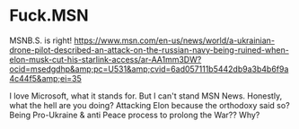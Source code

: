 # Fuck.MSN
MSNB.S. is right! https://www.msn.com/en-us/news/world/a-ukrainian-drone-pilot-described-an-attack-on-the-russian-navy-being-ruined-when-elon-musk-cut-his-starlink-access/ar-AA1mm3DW?ocid=msedgdhp&amp;pc=U531&amp;cvid=6ad057111b5442db9a3b4b6f9a4c44f5&amp;ei=35 

I love Microsoft, what it stands for. But I can't stand MSN News. Honestly, what the hell are you doing? Attacking Elon because the orthodoxy said so? Being Pro-Ukraine & anti Peace process to prolong the War?? Why?
